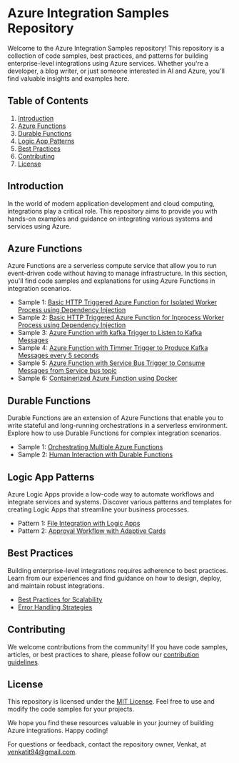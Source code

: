 # Azure Integration Samples Repository

Welcome to the Azure Integration Samples repository! This repository is a collection of code samples, best practices, and patterns for building enterprise-level integrations using Azure services. Whether you're a developer, a blog writer, or just someone interested in AI and Azure, you'll find valuable insights and examples here.

## Table of Contents

1. [Introduction](#introduction)
2. [Azure Functions](#azure-functions)
3. [Durable Functions](#durable-functions)
4. [Logic App Patterns](#logic-app-patterns)
5. [Best Practices](#best-practices)
6. [Contributing](#contributing)
7. [License](#license)

## Introduction

In the world of modern application development and cloud computing, integrations play a critical role. This repository aims to provide you with hands-on examples and guidance on integrating various systems and services using Azure.

## Azure Functions

Azure Functions are a serverless compute service that allow you to run event-driven code without having to manage infrastructure. In this section, you'll find code samples and explanations for using Azure Functions in integration scenarios.

- Sample 1: [Basic HTTP Triggered Azure Function for Isolated Worker Process using Dependency Injection](Azure%20Functions/IsolatedExample)
- Sample 2: [Basic HTTP Triggered Azure Function for Inprocess Worker Process using Dependency Injection](Azure%20Functions/InprocessSample)
- Sample 3: [Azure Function with kafka Trigger to Listen to Kafka Messages](Azure%20Functions/KafkaListenerSample)
- Sample 4: [Azure Function with Timmer Trigger  to Produce  Kafka Messages every 5 seconds](Azure%20Functions/KafkaProducerSample)
- Sample 5: [Azure Function with Service Bus Trigger to Consume Messages from Service bus topic](Azure%20Functions/ServiceBusTriggerFunction)
- Sample 6: [Containerized Azure Function using Docker](Azure%20Functions/DockerContainerFunction)

## Durable Functions

Durable Functions are an extension of Azure Functions that enable you to write stateful and long-running orchestrations in a serverless environment. Explore how to use Durable Functions for complex integration scenarios.

- Sample 1: [Orchestrating Multiple Azure Functions](durable-functions/sample1)
- Sample 2: [Human Interaction with Durable Functions](durable-functions/sample2)

## Logic App Patterns

Azure Logic Apps provide a low-code way to automate workflows and integrate services and systems. Discover various patterns and templates for creating Logic Apps that streamline your business processes.

- Pattern 1: [File Integration with Logic Apps](logic-app-patterns/pattern1)
- Pattern 2: [Approval Workflow with Adaptive Cards](logic-app-patterns/pattern2)

## Best Practices

Building enterprise-level integrations requires adherence to best practices. Learn from our experiences and find guidance on how to design, deploy, and maintain robust integrations.

- [Best Practices for Scalability](best-practices/scalability.md)
- [Error Handling Strategies](best-practices/error-handling.md)

## Contributing

We welcome contributions from the community! If you have code samples, articles, or best practices to share, please follow our [contribution guidelines](CONTRIBUTING.md).

## License

This repository is licensed under the [MIT License](LICENSE). Feel free to use and modify the code samples for your projects.

We hope you find these resources valuable in your journey of building Azure integrations. Happy coding!

For questions or feedback, contact the repository owner, Venkat, at [venkatit94@gmail.com](mailto:venkatit94@gmail.com).

